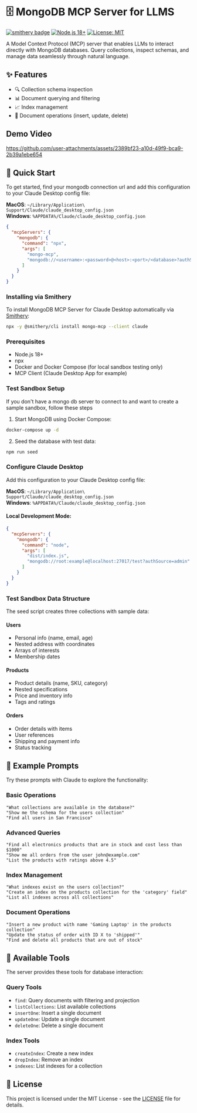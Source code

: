 # 🗄️ MongoDB MCP Server for LLMS

[![smithery badge](https://smithery.ai/badge/mongo-mcp)](https://smithery.ai/server/mongo-mcp)
[![Node.js 18+](https://img.shields.io/badge/node-18%2B-blue.svg)](https://nodejs.org/en/)
[![License: MIT](https://img.shields.io/badge/License-MIT-yellow.svg)](https://opensource.org/licenses/MIT)

A Model Context Protocol (MCP) server that enables LLMs to interact directly with MongoDB databases. Query collections, inspect schemas, and manage data seamlessly through natural language.

## ✨ Features

- 🔍 Collection schema inspection
- 📊 Document querying and filtering
- 📈 Index management
- 📝 Document operations (insert, update, delete)

## Demo Video


https://github.com/user-attachments/assets/2389bf23-a10d-49f9-bca9-2b39a1ebe654




## 🚀 Quick Start

To get started, find your mongodb connection url and add this configuration to your Claude Desktop config file:

**MacOS**: `~/Library/Application\ Support/Claude/claude_desktop_config.json`  
**Windows**: `%APPDATA%/Claude/claude_desktop_config.json`

```json
{
  "mcpServers": {
    "mongodb": {
      "command": "npx",
      "args": [
        "mongo-mcp",
        "mongodb://<username>:<password>@<host>:<port>/<database>?authSource=admin"
      ]
    }
  }
}
```

### Installing via Smithery

To install MongoDB MCP Server for Claude Desktop automatically via [Smithery](https://smithery.ai/server/mongo-mcp):

```bash
npx -y @smithery/cli install mongo-mcp --client claude
```

### Prerequisites

- Node.js 18+
- npx
- Docker and Docker Compose (for local sandbox testing only)
- MCP Client (Claude Desktop App for example)

### Test Sandbox Setup

If you don't have a mongo db server to connect to and want to create a sample sandbox, follow these steps

1. Start MongoDB using Docker Compose:

```bash
docker-compose up -d
```

2. Seed the database with test data:

```bash
npm run seed
```

### Configure Claude Desktop

Add this configuration to your Claude Desktop config file:

**MacOS**: `~/Library/Application\ Support/Claude/claude_desktop_config.json`  
**Windows**: `%APPDATA%/Claude/claude_desktop_config.json`

#### Local Development Mode:

```json
{
  "mcpServers": {
    "mongodb": {
      "command": "node",
      "args": [
        "dist/index.js",
        "mongodb://root:example@localhost:27017/test?authSource=admin"
      ]
    }
  }
}
```

### Test Sandbox Data Structure

The seed script creates three collections with sample data:

#### Users

- Personal info (name, email, age)
- Nested address with coordinates
- Arrays of interests
- Membership dates

#### Products

- Product details (name, SKU, category)
- Nested specifications
- Price and inventory info
- Tags and ratings

#### Orders

- Order details with items
- User references
- Shipping and payment info
- Status tracking

## 🎯 Example Prompts

Try these prompts with Claude to explore the functionality:

### Basic Operations

```plaintext
"What collections are available in the database?"
"Show me the schema for the users collection"
"Find all users in San Francisco"
```

### Advanced Queries

```plaintext
"Find all electronics products that are in stock and cost less than $1000"
"Show me all orders from the user john@example.com"
"List the products with ratings above 4.5"
```

### Index Management

```plaintext
"What indexes exist on the users collection?"
"Create an index on the products collection for the 'category' field"
"List all indexes across all collections"
```

### Document Operations

```plaintext
"Insert a new product with name 'Gaming Laptop' in the products collection"
"Update the status of order with ID X to 'shipped'"
"Find and delete all products that are out of stock"
```

## 📝 Available Tools

The server provides these tools for database interaction:

### Query Tools

- `find`: Query documents with filtering and projection
- `listCollections`: List available collections
- `insertOne`: Insert a single document
- `updateOne`: Update a single document
- `deleteOne`: Delete a single document

### Index Tools

- `createIndex`: Create a new index
- `dropIndex`: Remove an index
- `indexes`: List indexes for a collection

## 📜 License

This project is licensed under the MIT License - see the [LICENSE](LICENSE) file for details.
